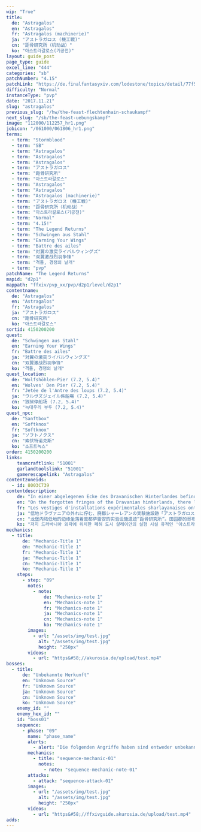 ```yaml
---
wip: "True"
title:
  de: "Astragalos"
  en: "Astragalos"
  fr: "Astragalos (machinerie)"
  ja: "アストラガロス (機工戦)"
  cn: "距骨研究所（机动战）"
  ko: "아스트라갈로스(기공전)"
layout: guide_post
page_type: guide
excel_line: "444"
categories: "sb"
patchNumber: "4.15"
patchLink: "https://de.finalfantasyxiv.com/lodestone/topics/detail/77f571e827036c85a3c53f55ece36c62fa92b106"
difficulty: "Normal"
instanceType: "pvp"
date: "2017.11.21"
slug: "astragalos"
previous_slug: "/hw/the-feast-flechtenhain-schaukampf"
next_slug: "/sb/the-feast-uebungskampf"
image: "112000/112257_hr1.png"
jobicon: "/061000/061806_hr1.png"
terms:
  - term: "Stormblood"
  - term: "SB"
  - term: "Astragalos"
  - term: "Astragalos"
  - term: "Astragalos"
  - term: "アストラガロス"
  - term: "距骨研究所"
  - term: "아스트라갈로스"
  - term: "Astragalos"
  - term: "Astragalos"
  - term: "Astragalos (machinerie)"
  - term: "アストラガロス (機工戦)"
  - term: "距骨研究所（机动战）"
  - term: "아스트라갈로스(기공전)"
  - term: "Normal"
  - term: "4.15!"
  - term: "The Legend Returns"
  - term: "Schwingen aus Stahl"
  - term: "Earning Your Wings"
  - term: "Battre des ailes"
  - term: "対翼の激突ライバルウィングズ"
  - term: "双翼激战烈羽争锋"
  - term: "격돌, 경쟁의 날개"
  - term: "pvp"
patchName: "The Legend Returns"
mapid: "d2p1"
mappath: "ffxiv/pvp_xx/pvp/d2p1/level/d2p1"
contentname:
  de: "Astragalos"
  en: "Astragalos"
  fr: "Astragalos"
  ja: "アストラガロス"
  cn: "距骨研究所"
  ko: "아스트라갈로스"
sortid: 4150200200
quest:
  de: "Schwingen aus Stahl"
  en: "Earning Your Wings"
  fr: "Battre des ailes"
  ja: "対翼の激突ライバルウィングズ"
  cn: "双翼激战烈羽争锋"
  ko: "격돌, 경쟁의 날개"
quest_location:
  de: "Wolfshöhlen-Pier (7.2, 5.4)"
  en: "Wolves' Den Pier (7.2, 5.4)"
  fr: "Jetée de l'Antre des loups (7.2, 5.4)"
  ja: "ウルヴズジェイル係船場 (7.2, 5.4)"
  cn: "狼狱停船场 (7.2, 5.4)"
  ko: "늑대우리 부두 (7.2, 5.4)"
quest_npc:
  de: "Sanftbox"
  en: "Softknox"
  fr: "Softknox"
  ja: "ソフトノクス"
  cn: "索伏特诺克斯"
  ko: "소프트녹스"
order: 4150200200
links:
    teamcraftlink: "51001"
    garlandtoolslink: "51001"
    gamerescapelink: "Astragalos"
contentzoneids:
  - id: 8003C739
contentdescription:
    de: "In einer abgelegenen Ecke des Dravanischen Hinterlandes befindet sich die Ruine einer alten Sharlayaner Forschungseinrichtung: Astragalos. Von den Goblins aus Frohehalde zu einem Trainingsgelände umgebaut, werden dort nun großangelegte Schlachten gegen die Garlear simuliert. Gegenüber stehen sich Falken und Raben, die in hitzigen Kämpfen auf allerhand Kriegsmaschinen zurückgreifen können. Wem wird es gelingen, sein Revier zu verteidigen? Welche Schwingen recken sich am Ende siegreich in den Himmel? Stürze dich in den Kampf und finde es heraus!"
    en: "On the forgotten fringes of the Dravanian hinterlands, there lie the remnants of a Sharlayan testing site known as Astragalos. With their boundless ingenuity, the goblins of Idyllshire have transformed the place into an expansive training ground. Here, brave adventurers can take control of mighty machines in large-scale war games reminiscent of battles against the Garlean Empire. A furious struggle for territorial supremacy awaits!"
    fr: "Les vestiges d'installations expérimentales sharlayanaises ont été découverts dans l'Arrière-pays dravanien. Leur nom : Astragalos. Il n'a pas fallu beaucoup de temps aux Gobelins d'Idyllée pour leur trouver une utilité. Ils ont en effet eu l'idée d'y organiser des manœuvres en lançant dans la bataille des machines de guerre dont ils ont le secret... et c'est aux aventuriers que revient l'honneur de participer à ces affrontements mécanisés!"
    ja: "低地ドラヴァニアの外れに佇む、廃都シャーレアンの実験施設跡「アストラガロス」。その廃墟をイディルシャイアのゴブリン族たちが、壮大な演習場へと造り替えた。ガレマール帝国軍との戦いを意識し、訓練用の機工兵器も多数配備、模擬戦は実戦さながらの白熱したものとなっていく。冒険者たちは、縄張り争いを演じる鳥たちのように、激しく激突する！"
    cn: "龙堡内陆低地的边缘坐落着废都萨雷安的实验设施遗迹“距骨研究所”。田园郡的哥布林族将此遗迹改造成了巨大的演习场。并且以加雷马帝国军作为假想敌，在演习场配备了大量用于训练的机动兵器。模拟战的白热化程度犹如实战一般。冒险者们就像互相争夺地盘的猛禽一样，开始了激烈的对抗！"
    ko: "저지 드라바니아 외곽에 위치한 폐허 도시 샬레이안의 실험 시설 유적인 '아스트라갈로스'. 이딜샤이어의 고블린족들이 그 폐허를 웅장한 실험장으로 바꾸어 놓았다. 갈레말 제국군과의 전투를 의식하여 다수의 훈련용 기공병구를 갖추고 나니, 흡사 실전과도 같은 뜨거운 모의 전투를 벌일 수 있게 되었다. 이곳에서 모험가들은 영역을 다투는 새들처럼 맹렬하게 격돌한다!"
mechanics:
  - title:
      de: "Mechanic-Title 1"
      en: "Mechanic-Title 1"
      fr: "Mechanic-Title 1"
      ja: "Mechanic-Title 1"
      cn: "Mechanic-Title 1"
      ko: "Mechanic-Title 1"
    steps:
      - step: "09"
        notes:
          - note:
              de: "Mechanics-note 1"
              en: "Mechanics-note 1"
              fr: "Mechanics-note 1"
              ja: "Mechanics-note 1"
              cn: "Mechanics-note 1"
              ko: "Mechanics-note 1"
        images:
          - url: "/assets/img/test.jpg"
            alt: "/assets/img/test.jpg"
            height: "250px"
        videos:
          - url: "https&#58;//akurosia.de/upload/test.mp4"
bosses:
  - title:
      de: "Unbekannte Herkunft"
      en: "Unknown Source"
      fr: "Unknown Source"
      ja: "Unknown Source"
      cn: "Unknown Source"
      ko: "Unknown Source"
    enemy_id: ""
    enemy_hex_id: ""
    id: "boss01"
    sequence:
      - phase: "09"
        name: "phase_name"
        alerts:
          - alert: "Die folgenden Angriffe haben sind entweder unbekannt oder haben keine klare Herkunft"
        mechanics:
          - title: "sequence-mechanic-01"
            notes:
              - note: "sequence-mechanic-note-01"
        attacks:
          - attack: "sequence-attack-01"
        images:
          - url: "/assets/img/test.jpg"
            alt: "/assets/img/test.jpg"
            height: "250px"
        videos:
          - url: "https&#58;//ffxivguide.akurosia.de/upload/test.mp4"
adds:
---
```

